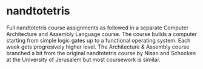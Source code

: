 # nandtotetris
Full nandtotetris course assignments as followed in a separate Computer Architecture and Assembly Language course. The course builds a computer starting from simple logic gates up to a functional operating system. Each week gets progresively higher level. The Architecture & Assembly course branched a bit from the original nandtotetris course by Nisan and Schocken at the University of Jerusalem but most coursework is similar. 
